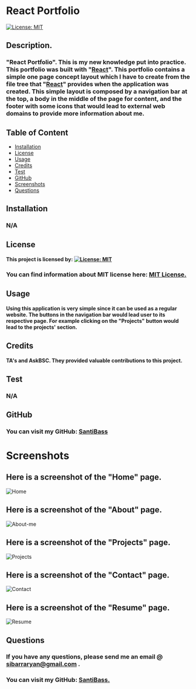 

# React Portfolio

[![License: MIT](https://img.shields.io/badge/License-MIT-yellow.svg)](https://opensource.org/licenses/MIT)

## Description.
### "React Portfolio". This is my new knowledge put into practice. This portfolio was built with "[React](https://reactjs.org/)". This portfolio contains a simple one page concept layout which I have to create from the file tree that "[React](https://reactjs.org/)" provides when the application was created. This simple layout is composed by a navigation bar at the top, a body in the middle of the page for content, and the footer with some icons that  would lead to external web domains to provide more information about me.
#### 
## Table of Content
* [Installation](#installation)
* [License](#license)
* [Usage](#usage)
* [Credits](#credits)
* [Test](#test)
* [GitHub](#github)
* [Screenshots](#screenshots)
* [Questions](#questions)

## Installation
### N/A

## License
#### This project is licensed by:  [![License: MIT](https://img.shields.io/badge/License-MIT-yellow.svg)](https://opensource.org/licenses/MIT)

### You can find information about MIT license here: [MIT License.](https://choosealicense.com/licenses/mit/)

## Usage
#### Using this application is very simple since it can be used as a regular website. The buttons in the navigation bar would lead user to its respective page. For example  clicking on the "Projects" button would lead to the projects' section.

## Credits
#### TA's and AskBSC. They provided valuable contributions to this project.

## Test

### N/A

## GitHub

### You can visit my GitHub: [SantiBass](https://github.com/SantiBass)

# Screenshots
## Here is a screenshot of the "Home" page.
![Home](https://user-images.githubusercontent.com/90415841/155798864-265ffe3c-153e-4dcd-94a2-e04cbd9c4b90.png)
## Here is a screenshot of the "About" page.
![About-me](https://user-images.githubusercontent.com/90415841/155798738-5fa3b6cf-7d9d-4f9a-b85f-d7b3b0644ff2.png)
## Here is a screenshot of the "Projects" page.
![Projects](https://user-images.githubusercontent.com/90415841/155798798-cd677914-7f6c-4190-bb5f-67a2123c3c4f.png)
## Here is a screenshot of the "Contact" page.
![Contact](https://user-images.githubusercontent.com/90415841/155798667-da875157-c4a5-42df-abed-f34a745d6c71.png)
## Here is a screenshot of the "Resume" page.
![Resume](https://user-images.githubusercontent.com/90415841/155798600-dda3cde9-d7c2-453f-acc2-66f1eb2ac76f.png)

## Questions
### If you have any questions, please send me an email @ sibarraryan@gmail.com . 
### You can visit my GitHub: [SantiBass.](https://github.com/SantiBass)
<!-- ### Also, you can put this application into action by using this link: [React-Portfolio]()  . -->








